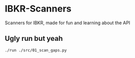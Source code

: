 # IBKR-Scanners

Scanners for IBKR, made for fun and learning about the API

## Ugly run but yeah

```bash
./run ./src/01_scan_gaps.py
```
